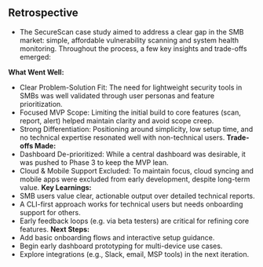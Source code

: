 ## Retrospective
- The SecureScan case study aimed to address a clear gap in the SMB market: simple, affordable vulnerability scanning and system health monitoring. Throughout the process, a few key insights and trade-offs emerged:

**What Went Well:**
- Clear Problem-Solution Fit: The need for lightweight security tools in SMBs was well validated through user personas and feature prioritization.
- Focused MVP Scope: Limiting the initial build to core features (scan, report, alert) helped maintain clarity and avoid scope creep.
- Strong Differentiation: Positioning around simplicity, low setup time, and no technical expertise resonated well with non-technical users.
**Trade-offs Made:**
- Dashboard De-prioritized: While a central dashboard was desirable, it was pushed to Phase 3 to keep the MVP lean.
- Cloud & Mobile Support Excluded: To maintain focus, cloud syncing and mobile apps were excluded from early development, despite long-term value.
**Key Learnings:**
- SMB users value clear, actionable output over detailed technical reports.
- A CLI-first approach works for technical users but needs onboarding support for others.
- Early feedback loops (e.g. via beta testers) are critical for refining core features.
**Next Steps:**
- Add basic onboarding flows and interactive setup guidance.
- Begin early dashboard prototyping for multi-device use cases.
- Explore integrations (e.g., Slack, email, MSP tools) in the next iteration.
